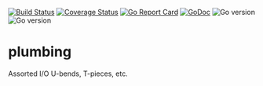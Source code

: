 [![Build Status](https://img.shields.io/github/workflow/status/bodgit/plumbing/build)](https://github.com/bodgit/plumbing/actions?query=workflow%3Abuild)
[![Coverage Status](https://coveralls.io/repos/github/bodgit/plumbing/badge.svg?branch=master)](https://coveralls.io/github/bodgit/plumbing?branch=master)
[![Go Report Card](https://goreportcard.com/badge/github.com/bodgit/plumbing)](https://goreportcard.com/report/github.com/bodgit/plumbing)
[![GoDoc](https://godoc.org/github.com/bodgit/plumbing?status.svg)](https://godoc.org/github.com/bodgit/plumbing)
![Go version](https://img.shields.io/badge/Go-1.19-brightgreen.svg)
![Go version](https://img.shields.io/badge/Go-1.18-brightgreen.svg)

plumbing
========

Assorted I/O U-bends, T-pieces, etc.
